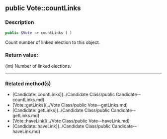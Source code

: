 ## public Vote::countLinks

### Description    

```php
public $Vote -> countLinks ( )
```

Count number of linked election to this object.    


### Return value:   

(int) Number of linked elections.


---------------------------------------

### Related method(s)      

* [Candidate::countLinks](../Candidate Class/public Candidate--countLinks.md)    
* [Vote::getLinks](../Vote Class/public Vote--getLinks.md)    
* [Candidate::getLinks](../Candidate Class/public Candidate--getLinks.md)    
* [Vote::haveLink](../Vote Class/public Vote--haveLink.md)    
* [Candidate::haveLink](../Candidate Class/public Candidate--haveLink.md)    
